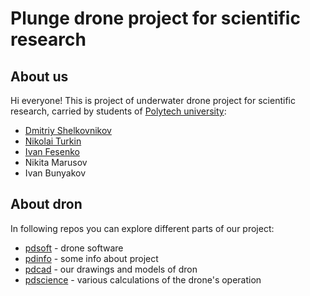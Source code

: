 # Plunge drone project for scientific research
## About us
Hi everyone! This is project of underwater drone project for scientific research, carried by students of [Polytech university](https://english.spbstu.ru/):
* [Dmitriy Shelkovnikov](https://github.com/dimkashelk)
* [Nikolai Turkin](https://github.com/urlagushka)
* [Ivan Fesenko](https://github.com/Fesen-chel)
* Nikita Marusov
* Ivan Bunyakov

## About dron
In following repos you can explore different parts of our project:
* [pdsoft](https://github.com/PolyPlunge/pdsoft) - drone software
* [pdinfo](https://github.com/PolyPlunge/pdinfo) - some info about project
* [pdcad](https://github.com/PolyPlunge/pdcad) - our drawings and models of dron
* [pdscience](https://github.com/PolyPlunge/pdscience) - various calculations of the drone's operation
